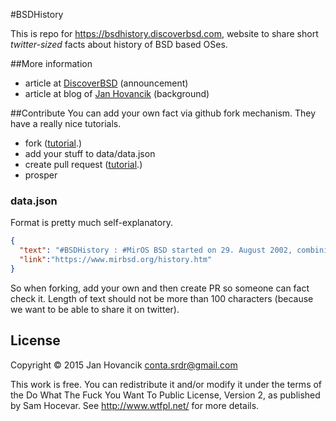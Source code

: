 #BSDHistory

This is repo for https://bsdhistory.discoverbsd.com, website to share short *twitter-sized* facts about history of BSD based OSes.

##More information

* article at [DiscoverBSD](https://www.discoverbsd.com/2015/07/introducing-bsdhistory.html) (announcement)
* article at blog of [Jan Hovancik](https://hovancik.net/blog/2015/07/25/bsdhistory.html) (background)

##Contribute
You can add your own fact via github fork mechanism. They have a really nice tutorials.

* fork ([tutorial](https://help.github.com/articles/fork-a-repo/).)
* add your stuff to data/data.json
* create pull request ([tutorial](https://help.github.com/articles/creating-a-pull-request/).)
* prosper

### data.json

Format is pretty much self-explanatory.

```json
{
  "text": "#BSDHistory : #MirOS BSD started on 29. August 2002, combining OpenBSD (-current) and NetBSD (-current) at that time",
  "link":"https://www.mirbsd.org/history.htm"
}

```
So when forking, add your own and then create PR so someone can fact check it. Length of text should not be more than 100 characters (because we want to be able to share it on twitter).

## License

Copyright © 2015 Jan Hovancik <conta.srdr@gmail.com>

This work is free. You can redistribute it and/or modify it under the
terms of the Do What The Fuck You Want To Public License, Version 2,
as published by Sam Hocevar. See http://www.wtfpl.net/ for more details.


